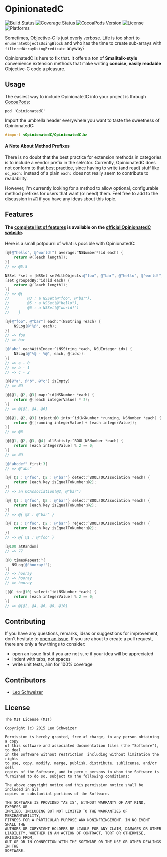 # OpinionatedC
[![Build Status](https://travis-ci.org/leoschweizer/OpinionatedC.svg?branch=master)](https://travis-ci.org/leoschweizer/OpinionatedC)
[![Coverage Status](https://coveralls.io/repos/leoschweizer/OpinionatedC/badge.svg?branch=master&service=github)](https://coveralls.io/github/leoschweizer/OpinionatedC?branch=master)
[![CocoaPods Version](https://img.shields.io/cocoapods/v/OpinionatedC.svg)](https://cocoapods.org/pods/OpinionatedC)
![License](https://img.shields.io/cocoapods/l/OpinionatedC.svg)
![Platforms](https://img.shields.io/cocoapods/p/OpinionatedC.svg)

Sometimes, Objective-C is just overly verbose. Life is too short to `enumerateObjectsUsingBlock` and who has the time to create sub-arrays with `filteredArrayUsingPredicate` anyway?

OpinionatedC is here to fix that. It offers a ton of **Smalltalk-style** convenience extension methods that make writing **concise, easily readable** Objective-C code a pleasure.

## Usage
The easiest way to include OpinionatedC into your project is through [CocoaPods](http://cocoapods.org/):
```
pod 'OpinionatedC'
```
Import the umbrella header everywhere you want to taste the sweetness of OpinionatedC:
```objectivec
#import <OpinionatedC/OpinionatedC.h>
```
#### A Note About Method Prefixes
There is no doubt that the best practice for extension methods in categories is to include a vendor prefix 
in the selector. Currently, OpinionatedC does not conform to that best practice, since having to write (and read)
stuff like `oc_each:` instead of a plain `each:` does not really seem to contribute to readability.

However, I'm currently looking for a method to allow optional, configurable method prefixes for users that
want (or need) them. Feel free to add to the discussion in [#1](https://github.com/leoschweizer/OpinionatedC/issues/1) if you have any ideas about this topic.

## Features
#### The **[complete list of features](http://opinionatedc.xyz)** is available on the [official OpinionatedC website](http://opinionatedc.xyz). 

Here is a small potpourri of what is possible with OpinionatedC:

```objectivec
[@[@"hello", @"world!"] average:^NSNumber*(id each) { 
    return @([each length]);
}]
// => @5.5

NSSet *set = [NSSet setWithObjects:@"foo", @"bar", @"hello", @"world!", nil];
[set groupedBy:^id(id each) {
    return @([each length]);
}]
// => @{
//        @3 : a NSSet(@"foo", @"bar"),
//        @5 : a NSSet(@"hello"),
//        @6 : a NSSet(@"world!")
//    }

[@[@"foo", @"bar"] each:^(NSString *each) {
    NSLog(@"%@", each);
}]
// => foo
// => bar

[@"abc" eachWithIndex:^(NSString *each, NSUInteger idx) {
    NSLog(@"%@ - %@", each, @(idx));
}]
// => a - 0
// => b - 1
// => c - 2

[@[@"a", @"b", @"c"] isEmpty]
// => NO

[@[@1, @2, @3] map:^id(NSNumber *each) {
    return @([each integerValue] * 2);
}]
// => @[@2, @4, @6]

[@[@1, @2, @3] inject:@0 into:^id(NSNumber *running, NSNumber *each) {
    return @([running integerValue] + [each integerValue]);
}]
// => @6

[@[@1, @2, @3, @4] allSatisfy:^BOOL(NSNumber *each) {
    return [each integerValue] % 2 == 0;
}]
// => NO

[@"abcdef" first:3]
// => @"abc"

[@{ @1 : @"foo", @2 : @"bar"} detect:^BOOL(OCAssociation *each) {
    return [each.key isEqualToNumber:@2];
}]
// => an OCAssociation(@2, @"bar")

[@{ @1 : @"foo", @2 : @"bar"} select:^BOOL(OCAssociation *each) {
    return [each.key isEqualToNumber:@2];
}]
// => @{ @2 : @"bar" }

[@{ @1 : @"foo", @2 : @"bar"} reject:^BOOL(OCAssociation *each) {
    return [each.key isEqualToNumber:@2];
}]
// => @{ @1 : @"foo" }

[@100 atRandom]
// => 77

[@3 timesRepeat:^{ 
   NSLog(@"hooray!"); 
}]
// => hooray
// => hooray
// => hooray

[[@1 to:@10] select:^id(NSNumber *each) {
    return [each integerValue] % 2 == 0;
}]
// => @[@2, @4, @6, @8, @10]
```

## Contributing
If you have any questions, remarks, ideas or suggestions for improvement, don't hesitate to [open an issue](https://github.com/leoschweizer/OpinionatedC/issues). If you are about to create a pull request, there are only a few things to consider:
* open an issue first if you are not sure if your idea will be appreciated
* indent with tabs, not spaces
* write unit tests, aim for 100% coverage

## Contributors
* [Leo Schweizer](https://github.com/leoschweizer)

## License
```
The MIT License (MIT)

Copyright (c) 2015 Leo Schweizer

Permission is hereby granted, free of charge, to any person obtaining a copy
of this software and associated documentation files (the "Software"), to deal
in the Software without restriction, including without limitation the rights
to use, copy, modify, merge, publish, distribute, sublicense, and/or sell
copies of the Software, and to permit persons to whom the Software is
furnished to do so, subject to the following conditions:

The above copyright notice and this permission notice shall be included in all
copies or substantial portions of the Software.

THE SOFTWARE IS PROVIDED "AS IS", WITHOUT WARRANTY OF ANY KIND, EXPRESS OR
IMPLIED, INCLUDING BUT NOT LIMITED TO THE WARRANTIES OF MERCHANTABILITY,
FITNESS FOR A PARTICULAR PURPOSE AND NONINFRINGEMENT. IN NO EVENT SHALL THE
AUTHORS OR COPYRIGHT HOLDERS BE LIABLE FOR ANY CLAIM, DAMAGES OR OTHER
LIABILITY, WHETHER IN AN ACTION OF CONTRACT, TORT OR OTHERWISE, ARISING FROM,
OUT OF OR IN CONNECTION WITH THE SOFTWARE OR THE USE OR OTHER DEALINGS IN THE
SOFTWARE.
```

